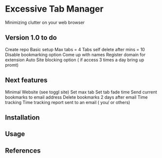 # Excessive Tab Manager

Minimizing clutter on your web browser

## Version 1.0 to do


Create repo	
Basic setup
Max tabs = 4
Tabs self delete after mins = 10
Disable bookmarking option
Come up with names
Register domain for extension
Auto Site blocking option ( if access 3 times a day bring up promt)

## Next features

Minimal Website (see toggl site)
Set max tab
Set tab fade time
Send current bookmarks to email address
Delete bookmarks 2 days after email
Time tracking
Time tracking report sent to an email ( you/ or others)


## Installation

## Usage

## References
